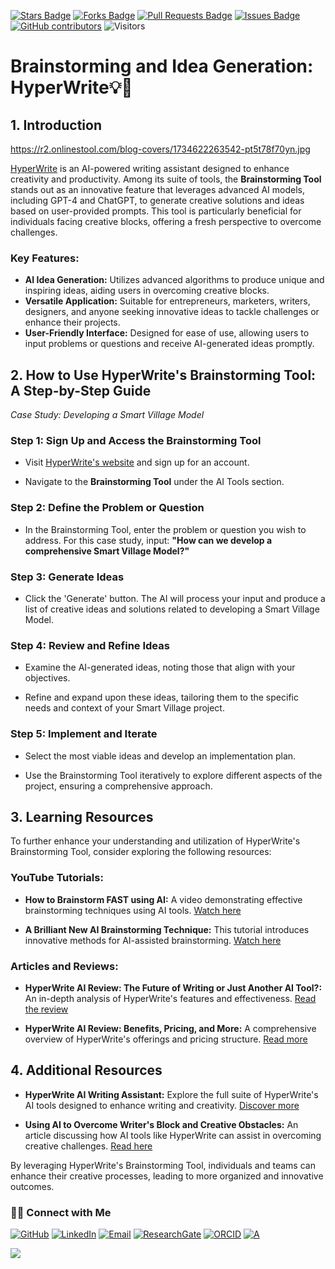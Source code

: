 <a href="https://github.com/drshahizan/short-course/stargazers"><img src="https://img.shields.io/github/stars/drshahizan/short-course" alt="Stars Badge"/></a>
<a href="https://github.com/drshahizan/short-course/network/members"><img src="https://img.shields.io/github/forks/drshahizan/short-course" alt="Forks Badge"/></a>
<a href="https://github.com/drshahizan/short-course/pulls"><img src="https://img.shields.io/github/issues-pr/drshahizan/short-course" alt="Pull Requests Badge"/></a>
<a href="https://github.com/drshahizan/short-course"><img src="https://img.shields.io/github/issues/drshahizan/short-course" alt="Issues Badge"/></a>
<a href="https://github.com/drshahizan/short-course/graphs/contributors"><img alt="GitHub contributors" src="https://img.shields.io/github/contributors/drshahizan/short-course?color=2b9348"></a>
![Visitors](https://api.visitorbadge.io/api/visitors?path=https%3A%2F%2Fgithub.com%2Fdrshahizan%2Fshort-course&labelColor=%23d9e3f0&countColor=%23697689&style=flat)

# Brainstorming and Idea Generation: HyperWrite💡🧠

## 1. Introduction

https://r2.onlinestool.com/blog-covers/1734622263542-pt5t78f70yn.jpg

[HyperWrite](https://hyperwriteai.com/) is an AI-powered writing assistant designed to enhance creativity and productivity. Among its suite of tools, the **Brainstorming Tool** stands out as an innovative feature that leverages advanced AI models, including GPT-4 and ChatGPT, to generate creative solutions and ideas based on user-provided prompts. This tool is particularly beneficial for individuals facing creative blocks, offering a fresh perspective to overcome challenges. 

### Key Features:

- **AI Idea Generation:** Utilizes advanced algorithms to produce unique and inspiring ideas, aiding users in overcoming creative blocks. 
- **Versatile Application:** Suitable for entrepreneurs, marketers, writers, designers, and anyone seeking innovative ideas to tackle challenges or enhance their projects. 
- **User-Friendly Interface:** Designed for ease of use, allowing users to input problems or questions and receive AI-generated ideas promptly. 


## 2. How to Use HyperWrite's Brainstorming Tool: A Step-by-Step Guide

*Case Study: Developing a Smart Village Model*

### **Step 1: Sign Up and Access the Brainstorming Tool**

- Visit [HyperWrite's website](https://hyperwriteai.com/) and sign up for an account.

- Navigate to the **Brainstorming Tool** under the AI Tools section. 

### **Step 2: Define the Problem or Question**

- In the Brainstorming Tool, enter the problem or question you wish to address. For this case study, input: **"How can we develop a comprehensive Smart Village Model?"**

### **Step 3: Generate Ideas**

- Click the 'Generate' button. The AI will process your input and produce a list of creative ideas and solutions related to developing a Smart Village Model. 

### **Step 4: Review and Refine Ideas**

- Examine the AI-generated ideas, noting those that align with your objectives.

- Refine and expand upon these ideas, tailoring them to the specific needs and context of your Smart Village project.

### **Step 5: Implement and Iterate**

- Select the most viable ideas and develop an implementation plan.

- Use the Brainstorming Tool iteratively to explore different aspects of the project, ensuring a comprehensive approach.


## 3. Learning Resources

To further enhance your understanding and utilization of HyperWrite's Brainstorming Tool, consider exploring the following resources:

### **YouTube Tutorials:**

- **How to Brainstorm FAST using AI:** A video demonstrating effective brainstorming techniques using AI tools. [Watch here](https://www.youtube.com/watch?v=xbNrc4qArtU)

- **A Brilliant New AI Brainstorming Technique:** This tutorial introduces innovative methods for AI-assisted brainstorming. [Watch here](https://www.youtube.com/watch?v=3RRuH6kIu4g)

### **Articles and Reviews:**

- **HyperWrite AI Review: The Future of Writing or Just Another AI Tool?:** An in-depth analysis of HyperWrite's features and effectiveness. [Read the review](https://www.akkio.com/post/hyperwrite-ai-review)

- **HyperWrite AI Review: Benefits, Pricing, and More:** A comprehensive overview of HyperWrite's offerings and pricing structure. [Read more](https://tripleareview.com/hyperwrite-ai/)


## 4. Additional Resources

- **HyperWrite AI Writing Assistant:** Explore the full suite of HyperWrite's AI tools designed to enhance writing and creativity. [Discover more](https://hyperwriteai.com/)

- **Using AI to Overcome Writer's Block and Creative Obstacles:** An article discussing how AI tools like HyperWrite can assist in overcoming creative challenges. [Read here](https://hyperwriteai.com/blog/how-to-use-ai-to-overcome-writers-block-and-creative-obstacles)

By leveraging HyperWrite's Brainstorming Tool, individuals and teams can enhance their creative processes, leading to more organized and innovative outcomes.



### 🙌🏻 Connect with Me
<p align="left">
    <a href="https://github.com/drshahizan" target="_blank"><img alt="GitHub" src="https://img.shields.io/badge/-@drshahizan-181717?style=flat-square&logo=GitHub&logoColor=white"></a>
    <a href="https://www.linkedin.com/in/drshahizan" target="_blank"><img alt="LinkedIn" src="https://img.shields.io/badge/-drshahizan-blue?style=flat-square&logo=Linkedin&logoColor=white&link=https://www.linkedin.com/in/drshahizan/"></a>
    <a href="mailto:shahizan@utm.my" target="_blank"><img alt="Email" src="https://img.shields.io/badge/-shahizan@utm.my-c14438?style=flat-square&logo=Gmail&logoColor=white&link=mailto:shahizan@utm.my.com"></a>
    <a href="https://www.researchgate.net/profile/Mohd-Othman-28" target="_blank"><img alt="ResearchGate" src="https://img.shields.io/badge/-ResearchGate-00CCBB?style=flat-square&logo=ResearchGate&logoColor=white"></a>
    <a href="https://orcid.org/0000-0003-4261-1873" target="_blank"><img alt="ORCID" src="https://img.shields.io/badge/-ORCID-A6CE39?style=flat-square&logo=ORCID&logoColor=white"></a> 
 <a href="https://visitorbadge.io/status?path=https%3A%2F%2Fgithub.com%2Fdrshahizan" target="_blank"><img alt="A" src="https://api.visitorbadge.io/api/visitors?path=https%3A%2F%2Fgithub.com%2Fdrshahizan&labelColor=%23697689&countColor=%23555555&style=plastic"></a>
 
![](https://hit.yhype.me/github/profile?user_id=81284918)
</p>
